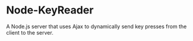 # Node-KeyReader
A Node.js server that uses Ajax to dynamically send key presses from the client to the server.
